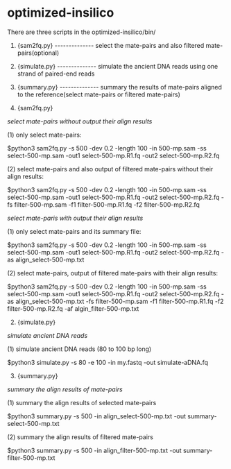 # optimized-insilico

There are three scripts in the optimized-insilico/bin/

1. {sam2fq.py}    -------------- select the mate-pairs and also filtered mate-pairs(optional)

2. {simulate.py}  -------------- simulate the ancient DNA reads using one strand of paired-end reads
 
3. {summary.py}   -------------- summary the results of mate-pairs aligned to the reference(select mate-pairs or filtered mate-pairs)

1. {sam2fq.py}

*select mate-pairs without output their align results*                                                                                                                             

 (1) only select mate-pairs:  

  $python3 sam2fq.py -s 500 -dev 0.2 -length 100 -in 500-mp.sam -ss select-500-mp.sam -out1 select-500-mp.R1.fq -out2 select-500-mp.R2.fq  

 (2) select mate-pairs and also output of filtered mate-pairs without their align results: 

  $python3 sam2fq.py -s 500 -dev 0.2 -length 100 -in 500-mp.sam -ss select-500-mp.sam -out1 select-500-mp.R1.fq -out2 select-500-mp.R2.fq -fs filter-500-mp.sam -f1 filter-500-mp.R1.fq -f2 filter-500-mp.R2.fq

*select mate-paris with output their align results*

 (1) only select mate-pairs and its summary file: 

  $python3 sam2fq.py -s 500 -dev 0.2 -length 100 -in 500-mp.sam -ss select-500-mp.sam -out1 select-500-mp.R1.fq -out2 select-500-mp.R2.fq -as align_select-500-mp.txt

 (2) select mate-pairs, output of filtered mate-pairs with their align results: 
 
  $python3 sam2fq.py -s 500 -dev 0.2 -length 100 -in 500-mp.sam -ss select-500-mp.sam -out1 select-500-mp.R1.fq -out2 select-500-mp.R2.fq -as align_select-500-mp.txt -fs filter-500-mp.sam -f1 filter-500-mp.R1.fq -f2 filter-500-mp.R2.fq -af algin_filter-500-mp.txt

2. {simulate.py}

*simulate ancient DNA reads*

 (1) simulate ancient DNA reads (80 to 100 bp long)
 
  $python3 simulate.py -s 80 -e 100 -in my.fastq -out simulate-aDNA.fq

3. {summary.py}

*summary the align results of mate-pairs*

 (1) summary the align results of selected mate-pairs

  $python3 summary.py -s 500 -in align_select-500-mp.txt -out summary-select-500-mp.txt

 (2) summary the align results of filtered mate-pairs

  $python3 summary.py -s 500 -in align_filter-500-mp.txt -out summary-filter-500-mp.txt
